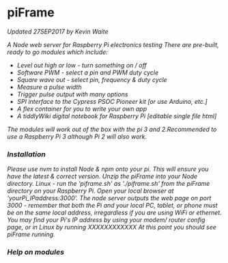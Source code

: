 # piFrame
<i>Updated 27SEP2017 by Kevin Waite<i>
<br>
<p>A Node web server for Raspberry Pi electronics testing
There are pre-built, ready to go modules which include:
<ul>
  <li> Level out high or low - turn something on / off </li>
  <li> Software PWM - select a pin and PWM duty cycle </li>
  <li> Square wave out - select pin, frequency & duty cycle</li>
  <li> Measure a pulse width</li>
  <li> Trigger pulse output with many options</li>
  <li> SPI interface to the Cypress PSOC Pioneer kit [or use Arduino, etc.]</li>
  <li> A flex container for you to write your own app</li> 
  <li> A tiddlyWiki digital notebook for Raspberry Pi [editable single file html] </li>
</ul>
The modules will work out of the box with the pi 3 and 2.Recommended to use a Raspberry Pi 3 although Pi 2 will also work. 
<h3>Installation</h3>
Please use nvm to install Node & npm onto your pi. This will ensure you have the latest & correct version.
Unzip the piFrame into your Node directory.
Linux - run the 'piframe.sh' as './piframe.sh' from the piFrame directory on your Raspberry Pi. Open your local browser at 'yourPi_IPaddress:3000'. The node server outputs the web page on port 3000 - remember that both the Pi and your local PC, tablet, or phone must be on the same local address, irregardless if you are using WiFi or ethernet.
You may find your Pi's IP address by using your modem/ router config page, or in Linux by running XXXXXXXXXXXX
At this point you should see piFrame running. 

<h3>Help on modules</h3>





</p>
